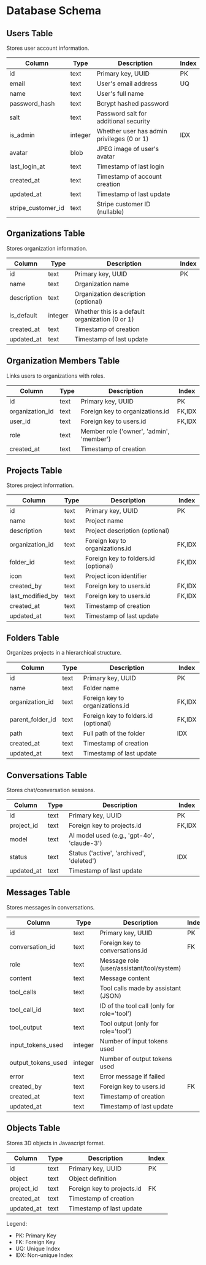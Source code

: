 # Database Schema

## Users Table

Stores user account information.

| Column       | Type    | Description                                    | Index |
|--------------|---------|------------------------------------------------|-------|
| id           | text    | Primary key, UUID                              | PK    |
| email        | text    | User's email address                           | UQ    |
| name         | text    | User's full name                               |       |
| password_hash| text    | Bcrypt hashed password                         |       |
| salt         | text    | Password salt for additional security          |       |
| is_admin     | integer | Whether user has admin privileges (0 or 1)     | IDX   |
| avatar       | blob    | JPEG image of user's avatar                    |       |
| last_login_at| text    | Timestamp of last login                        |       |
| created_at   | text    | Timestamp of account creation                  |       |
| updated_at   | text    | Timestamp of last update                       |       |
| stripe_customer_id | text | Stripe customer ID (nullable)               |       |

## Organizations Table

Stores organization information.

| Column      | Type    | Description                                    | Index |
|-------------|---------|------------------------------------------------|-------|
| id          | text    | Primary key, UUID                              | PK    |
| name        | text    | Organization name                              |       |
| description | text    | Organization description (optional)            |       |
| is_default  | integer | Whether this is a default organization (0 or 1)|       |
| created_at  | text    | Timestamp of creation                          |       |
| updated_at  | text    | Timestamp of last update                       |       |

## Organization Members Table

Links users to organizations with roles.

| Column          | Type    | Description                                    | Index |
|-----------------|---------|------------------------------------------------|-------|
| id              | text    | Primary key, UUID                              | PK    |
| organization_id | text    | Foreign key to organizations.id                | FK,IDX|
| user_id         | text    | Foreign key to users.id                        | FK,IDX|
| role            | text    | Member role ('owner', 'admin', 'member')       |       |
| created_at      | text    | Timestamp of creation                          |       |

## Projects Table

Stores project information.

| Column          | Type    | Description                                    | Index |
|-----------------|---------|------------------------------------------------|-------|
| id              | text    | Primary key, UUID                              | PK    |
| name            | text    | Project name                                   |       |
| description     | text    | Project description (optional)                 |       |
| organization_id | text    | Foreign key to organizations.id                | FK,IDX|
| folder_id       | text    | Foreign key to folders.id (optional)           | FK,IDX|
| icon            | text    | Project icon identifier                        |       |
| created_by      | text    | Foreign key to users.id                        | FK,IDX|
| last_modified_by| text    | Foreign key to users.id                        | FK,IDX|
| created_at      | text    | Timestamp of creation                          |       |
| updated_at      | text    | Timestamp of last update                       |       |

## Folders Table

Organizes projects in a hierarchical structure.

| Column          | Type    | Description                                    | Index |
|-----------------|---------|------------------------------------------------|-------|
| id              | text    | Primary key, UUID                              | PK    |
| name            | text    | Folder name                                    |       |
| organization_id | text    | Foreign key to organizations.id                | FK,IDX|
| parent_folder_id| text    | Foreign key to folders.id (optional)           | FK,IDX|
| path            | text    | Full path of the folder                        | IDX   |
| created_at      | text    | Timestamp of creation                          |       |
| updated_at      | text    | Timestamp of last update                       |       |

## Conversations Table

Stores chat/conversation sessions.

| Column          | Type    | Description                                    | Index |
|-----------------|---------|------------------------------------------------|-------|
| id              | text    | Primary key, UUID                              | PK    |
| project_id      | text    | Foreign key to projects.id                     | FK,IDX|
| model           | text    | AI model used (e.g., 'gpt-4o', 'claude-3')     |       |
| status          | text    | Status ('active', 'archived', 'deleted')       | IDX   |
| updated_at      | text    | Timestamp of last update                       |       |

## Messages Table

Stores messages in conversations.

| Column            | Type    | Description                                    | Index |
|-------------------|---------|------------------------------------------------|-------|
| id                | text    | Primary key, UUID                              | PK    |
| conversation_id   | text    | Foreign key to conversations.id                | FK    |
| role              | text    | Message role (user/assistant/tool/system)      |       |
| content           | text    | Message content                                |       |
| tool_calls        | text    | Tool calls made by assistant (JSON)            |       |
| tool_call_id      | text    | ID of the tool call (only for role='tool')     |       |
| tool_output       | text    | Tool output (only for role='tool')             |       |
| input_tokens_used | integer | Number of input tokens used                    |       |
| output_tokens_used| integer | Number of output tokens used                   |       |
| error             | text    | Error message if failed                        |       |
| created_by        | text    | Foreign key to users.id                        | FK    |
| created_at        | text    | Timestamp of creation                          |       |
| updated_at        | text    | Timestamp of last update                       |       |

## Objects Table

Stores 3D objects in Javascript format.

| Column      | Type    | Description                                    | Index |
|-------------|---------|------------------------------------------------|-------|
| id          | text    | Primary key, UUID                              | PK    |
| object      | text    | Object definition                              |       |
| project_id  | text    | Foreign key to projects.id                     | FK    |
| created_at  | text    | Timestamp of creation                          |       |
| updated_at  | text    | Timestamp of last update                       |       |

Legend:
- PK: Primary Key
- FK: Foreign Key
- UQ: Unique Index
- IDX: Non-unique Index